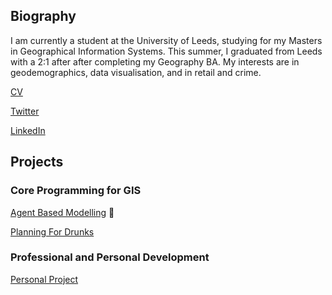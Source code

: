## Biography

I am currently a student at the University of Leeds, studying for my Masters in Geographical Information Systems. This summer, I graduated from Leeds with a 2:1 after after completing my Geography BA. My interests are in geodemographics, data visualisation, and in retail and crime.

[CV](georgieweaver.github.io/cv)

[Twitter](https://twitter.com/GWeaverGIS)

[LinkedIn](https://www.linkedin.com/in/georginaweaver/)

## Projects

### Core Programming for GIS


[Agent Based Modelling](georgieweaver.github.io/model) :camel:


[Planning For Drunks](georgieweaver.github.io/drunks)

### Professional and Personal Development


[Personal Project](georgieweaver.github.io/ppdproject)
